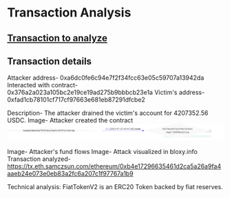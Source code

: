 # Transaction Analysis
## [Transaction to analyze](https://etherscan.io/tx/0xb4e17296635461d2ca5a26a9fa4aaeb24e073e0eb83a2fc6a207c1f97767a1b9)

## Transaction details
Attacker address- 0xa6dc0fe6c94e7f2f34fcc63e05c59707a13942da
Interacted with contract- 0x376a2a023a105bc2e19ce19ad275b9bbbcb23e1a
Victim's address- 0xfad1cb78101cf717cf97663e681eb87291dfcbe2

Description- The attacker drained the victim's account for 4207352.56 USDC.
Image- Attacker created the contract
![](/images/attack1.png)

Image- Attacker's fund flows 
Image- Attack visualized in bloxy.info
Transaction analyzed- https://tx.eth.samczsun.com/ethereum/0xb4e17296635461d2ca5a26a9fa4aaeb24e073e0eb83a2fc6a207c1f97767a1b9

Technical analysis: FiatTokenV2 is an ERC20 Token backed by fiat reserves.
